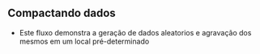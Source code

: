 ## Compactando dados

 -  Este fluxo demonstra a geração de dados aleatorios e agravação dos mesmos em um local pré-determinado

